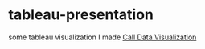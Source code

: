 # tableau-presentation
some tableau visualization I made
[Call Data Visualization](https://public.tableau.com/views/OpenHouse2018/Dashboard?:embed=y&:display_count=yes)
